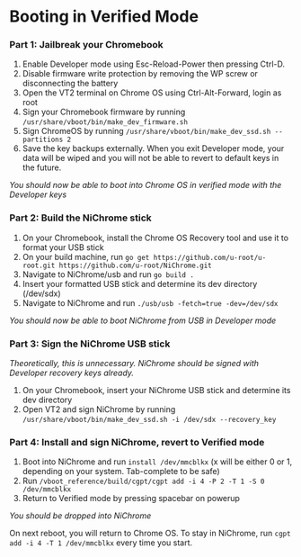 # Booting in Verified Mode

### Part 1: Jailbreak your Chromebook
  1. Enable Developer mode using Esc-Reload-Power then pressing Ctrl-D.
  2. Disable firmware write protection by removing the WP screw or disconnecting the battery
  3. Open the VT2 terminal on Chrome OS using Ctrl-Alt-Forward, login as root
  4. Sign your Chromebook firmware by running `/usr/share/vboot/bin/make_dev_firmware.sh`
  5. Sign ChromeOS by running `/usr/share/vboot/bin/make_dev_ssd.sh --partitions 2`
  6. Save the key backups externally. When you exit Developer mode, your data will be wiped and you will not be able to revert
     to default keys in the future.

*You should now be able to boot into Chrome OS in verified mode with the Developer keys*

### Part 2: Build the NiChrome stick
  1. On your Chromebook, install the Chrome OS Recovery tool and use it to format your USB stick
  2. On your build machine, run `go get https://github.com/u-root/u-root.git https://github.com/u-root/NiChrome.git`
  3. Navigate to NiChrome/usb and run `go build .`
  4. Insert your formatted USB stick and determine its dev directory (/dev/sdx)
  5. Navigate to NiChrome and run `./usb/usb -fetch=true -dev=/dev/sdx`

*You should now be able to boot NiChrome from USB in Developer mode*

### Part 3: Sign the NiChrome USB stick

*Theoretically, this is unnecessary. NiChrome should be signed with Developer recovery keys already.*

  1. On your Chromebook, insert your NiChrome USB stick and determine its dev directory
  2. Open VT2 and sign NiChrome by running `/usr/share/vboot/bin/make_dev_ssd.sh -i /dev/sdx --recovery_key`

### Part 4: Install and sign NiChrome, revert to Verified mode
  1. Boot into NiChrome and run `install /dev/mmcblkx` (x will be either 0 or 1, depending on your system. Tab-complete to be safe)
  2. Run `/vboot_reference/build/cgpt/cgpt add -i 4 -P 2 -T 1 -S 0 /dev/mmcblkx`
  3. Return to Verified mode by pressing spacebar on powerup

*You should be dropped into NiChrome*

On next reboot, you will return to Chrome OS. To stay in NiChrome, run `cgpt add -i 4 -T 1 /dev/mmcblkx` every time you start.
